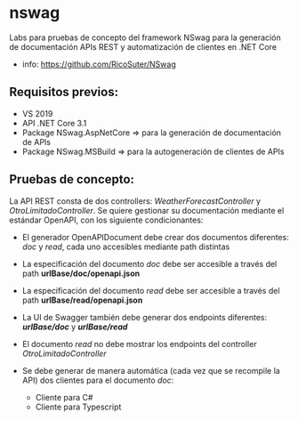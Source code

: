 # nswag
Labs para pruebas de concepto del framework NSwag para la generación de documentación APIs REST y automatización de clientes en .NET Core

+ info: https://github.com/RicoSuter/NSwag

Requisitos previos:
--

+ VS 2019
+ API .NET Core 3.1
+ Package NSwag.AspNetCore => para la generación de documentación de APIs
+ Package NSwag.MSBuild => para la autogeneración de clientes de APIs

Pruebas de concepto:
--
La API REST consta de dos controllers: <i>WeatherForecastController</i> y <i>OtroLimitadoController</i>. Se quiere gestionar su documentación mediante el estándar OpenAPI, con los siguiente condicionantes:

+ El generador OpenAPIDocument debe crear dos documentos diferentes: <i>doc</i> y <i>read</i>, cada uno accesibles mediante path distintas
+ La especificación del documento <i>doc</i> debe ser accesible a través del path <b>urlBase/doc/openapi.json</b>
+ La especificación del documento <i>read</i> debe ser accesible a través del path <b>urlBase/read/openapi.json</b>
+ La UI de Swagger también debe generar dos endpoints diferentes: <b><i>urlBase/doc</i></b> y <b><i>urlBase/read</i></b>
  
+ El documento <i>read</i> no debe mostrar los endpoints del controller <i>OtroLimitadoController</i>
+ Se debe generar de manera automática (cada vez que se recompile la API) dos clientes para el documento <i>doc</i>:
  + Cliente para C#
  + Cliente para Typescript
